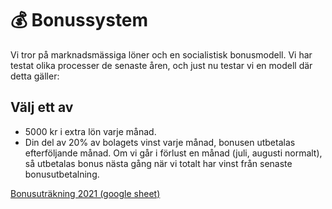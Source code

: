 # 💰 Bonussystem

Vi tror på marknadsmässiga löner och en socialistisk bonusmodell. Vi har testat olika processer de senaste åren, och just nu testar vi en modell där detta gäller:

## Välj ett av

* 5000 kr i extra lön varje månad.
* Din del av 20% av bolagets vinst varje månad, bonusen utbetalas efterföljande månad. Om vi går i förlust en månad (juli, augusti normalt), så utbetalas bonus nästa gång när vi totalt har vinst från senaste bonusutbetalning.


[Bonusuträkning 2021 (google sheet)](https://docs.google.com/spreadsheets/d/1A1EH4vJarHBAw2ahVepM_GUNbaDePU4yjvVNvvLUUWg/edit#gid=2141872680) 